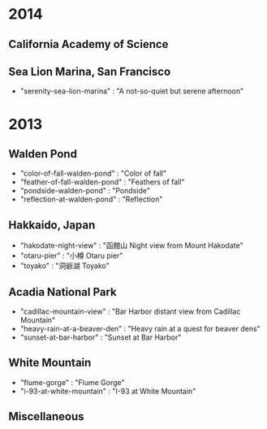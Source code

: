 # 2014

## California Academy of Science

## Sea Lion Marina, San Francisco
+ "serenity-sea-lion-marina" : "A not-so-quiet but serene afternoon"


# 2013

## Walden Pond
+ "color-of-fall-walden-pond" : "Color of fall"
+ "feather-of-fall-walden-pond" : "Feathers of fall"
+ "pondside-walden-pond" : "Pondside"
+ "reflection-at-walden-pond" : "Reflection"

## Hakkaido, Japan
+ "hakodate-night-view" : "函館山 Night view from Mount Hakodate"
+ "otaru-pier" : "小樽 Otaru pier"
+ "toyako" : "洞爺湖 Toyako"

## Acadia National Park
+ "cadillac-mountain-view" : "Bar Harbor distant view from Cadillac Mountain"
+ "heavy-rain-at-a-beaver-den" : "Heavy rain at a quest for beaver dens"
+ "sunset-at-bar-harbor" : "Sunset at Bar Harbor"

## White Mountain
+ "flume-gorge" : "Flume Gorge"
+ "i-93-at-white-mountain" : "I-93 at White Mountain"

## Miscellaneous


